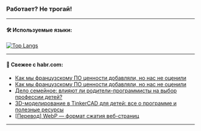 ### Работает? Не трогай!

---
<!--
#### 🛠️ Technical stack:

![Java](https://img.shields.io/badge/Java-informational?logo=Oracle&style=flat&logoColor=white&color=FF4500)
![Kotlin](https://img.shields.io/badge/Kotlin-informational?logo=Kotlin&style=flat&logoColor=white&color=774D97)
![TS](https://img.shields.io/badge/TypeScript-informational?logo=typeScript&style=flat&logoColor=black&color=017acc)
![Python](https://img.shields.io/badge/Python-informational?logo=Python&style=flat&logoColor=black&color=ffdd54) <br>
![Spring](https://img.shields.io/badge/Spring-informational?logo=Spring&style=flat&logoColor=white&color=6DB33F) 
![SpringBoot](https://img.shields.io/badge/SpringBoot-informational?logo=SpringBoot&style=flat&logoColor=white&color=6DB33F)
![Nest](https://img.shields.io/badge/NestJS-informational?logo=NestJS&style=flat&logoColor=white&color=E0234E) 
![NodeJS](https://img.shields.io/badge/NodeJS-informational?logo=node.js&style=flat&logoColor=white&color=70A760)<br>
![PostgreSQL](https://img.shields.io/badge/PostgreSQL-informational?logo=PostgreSQL&style=flat&logoColor=white&color=DAA520)
![MongoDB](https://img.shields.io/badge/MongoDB-informational?logo=MongoDB&style=flat&logoColor=white&color=870000)
![Apache](https://img.shields.io/badge/Apache-informational?logo=apache&style=flat&logoColor=white&color=f74e28)

___ 
-->

#### 🛠️ Используемые языки:

[![Top Langs](https://github-readme-stats-u2qms2cxw-advtsettinggmailcoms-projects.vercel.app/api/top-langs/?username=zloylis&langs_count=10&hide_title=true&title_color=e6edf3&size_weight=0.5&count_weight=0.5&layout=compact&hide_progress=true&hide_border=true&theme=dracula)](https://github.com/zloylis)

<!---


####  :octocat:&nbsp;&nbsp; Статистика:

![GitHub stats](https://github-readme-stats-u2qms2cxw-advtsettinggmailcoms-projects.vercel.app/api?username=zloylis&show_icons=true&hide_border=true&theme=dracula&title_color=e6edf3&include_all_commits=true&count_private=true&hide_rank=false&hide_title=true&rank_icon=github)
-->
---

#### 💬 Свежее с habr.com:

<!-- BLOG-POST-LIST:START -->
- [Как мы французскому ПО ценности добавляли, но нас не оценили](https://habr.com/ru/articles/841764/?utm_source=habrahabr&utm_medium=rss&utm_campaign=841764)
- [Как мы французскому ПО ценности добавляли, но нас не оценили](https://habr.com/ru/articles/841762/?utm_source=habrahabr&utm_medium=rss&utm_campaign=841762)
- [Дело семейное: влияют ли родители-программисты на выбор профессии детей?](https://habr.com/ru/companies/pixel_study/articles/841758/?utm_source=habrahabr&utm_medium=rss&utm_campaign=841758)
- [3D-моделирование в TinkerCAD для детей: все о программе и полезные ресурсы](https://habr.com/ru/companies/pixel_study/articles/841756/?utm_source=habrahabr&utm_medium=rss&utm_campaign=841756)
- [[Перевод] WebP — формат сжатия веб-страниц](https://habr.com/ru/articles/841754/?utm_source=habrahabr&utm_medium=rss&utm_campaign=841754)
<!-- BLOG-POST-LIST:END -->

---
